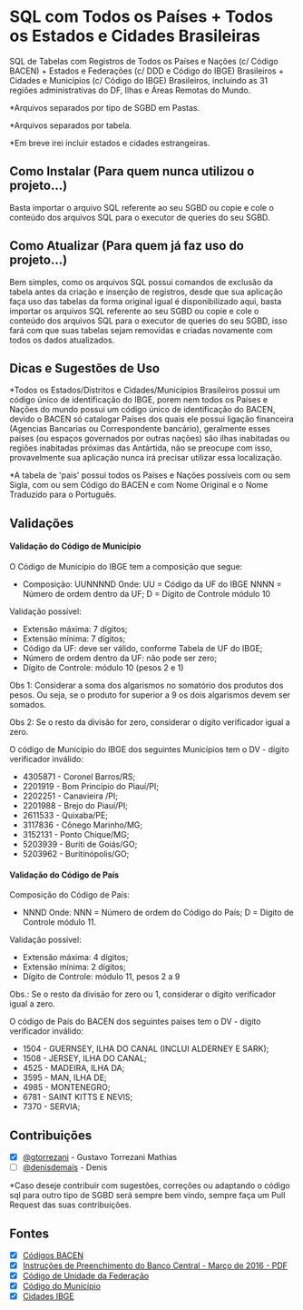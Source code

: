 # SQL com Todos os Países + Todos os Estados e Cidades Brasileiras
SQL de Tabelas com Registros de Todos os Países e Nações (c/ Código BACEN) + Estados e Federações (c/ DDD e Código do IBGE) Brasileiros + Cidades e Municípios (c/ Código do IBGE) Brasileiros, incluindo as 31 regiões administrativas do DF, Ilhas e Áreas Remotas do Mundo.

*Arquivos separados por tipo de SGBD em Pastas.

*Arquivos separados por tabela.

*Em breve irei incluir estados e cidades estrangeiras.

## Como Instalar (Para quem nunca utilizou o projeto...)

Basta importar o arquivo SQL referente ao seu SGBD ou copie e cole o conteúdo dos arquivos SQL para o executor de queries do seu SGBD.

## Como Atualizar (Para quem já faz uso do projeto...)

Bem simples, como os arquivos SQL possui comandos de exclusão da tabela antes da criação e inserção de registros, desde que sua aplicação faça uso das tabelas da forma original igual é disponibilizado aqui, basta importar os arquivos SQL referente ao seu SGBD ou copie e cole o conteúdo dos arquivos SQL para o executor de queries do seu SGBD, isso fará com que suas tabelas sejam removidas e criadas novamente com todos os dados atualizados.

## Dicas e Sugestões de Uso

*Todos os Estados/Distritos e Cidades/Municípios Brasileiros possui um código único de identificação do IBGE, porem nem todos os Países e Nações do mundo possui um código único de identificação do BACEN, devido o BACEN só catalogar Países dos quais ele possui ligação financeira (Agencias Bancarias ou Correspondente bancário), geralmente esses países (ou espaços governados por outras nações) são ilhas inabitadas ou regiões inabitadas próximas das Antártida, não se preocupe com isso, provavelmente sua aplicação nunca irá precisar utilizar essa localização. 

*A tabela de 'pais' possui todos os Países e Nações possíveis com ou sem Sigla, com ou sem Código do BACEN e com Nome Original e o Nome Traduzido para o Português.

## Validações

#### Validação do Código de Município

O Código de Município do IBGE tem a composição que segue:
- Composição: UUNNNND
Onde:
UU = Código da UF do IBGE
NNNN = Número de ordem dentro da UF;
D = Dígito de Controle módulo 10

Validação possível:
- Extensão máxima: 7 dígitos;
- Extensão mínima: 7 dígitos;
- Código da UF: deve ser válido, conforme Tabela de UF do IBGE;
- Número de ordem dentro da UF: não pode ser zero;
- Dígito de Controle: módulo 10 (pesos 2 e 1)

Obs 1: Considerar a soma dos algarismos no somatório dos produtos dos pesos. Ou seja, se o produto for superior a 9 os dois algarismos devem ser somados.

Obs 2: Se o resto da divisão for zero, considerar o dígito verificador igual a zero.

O código de Município do IBGE dos seguintes Municípios tem o DV - dígito verificador inválido:
- 4305871 - Coronel Barros/RS;
- 2201919 - Bom Princípio do Piauí/PI;
- 2202251 - Canavieira /PI;
- 2201988 - Brejo do Piauí/PI;
- 2611533 - Quixaba/PE;
- 3117836 - Cônego Marinho/MG;
- 3152131 - Ponto Chique/MG;
- 5203939 - Buriti de Goiás/GO;
- 5203962 - Buritinópolis/GO;

#### Validação do Código de País

Composição do Código de País:
- NNND
Onde:
NNN = Número de ordem do Código do País;
D = Dígito de Controle módulo 11.

Validação possível:
- Extensão máxima: 4 dígitos;
- Extensão mínima: 2 dígitos;
- Dígito de Controle: módulo 11, pesos 2 a 9

Obs.: Se o resto da divisão for zero ou 1, considerar o dígito verificador igual a zero.

O código de País do BACEN dos seguintes países tem o DV - dígito verificador inválido:
- 1504 - GUERNSEY, ILHA DO CANAL (INCLUI ALDERNEY E SARK);
- 1508 - JERSEY, ILHA DO CANAL;
- 4525 - MADEIRA, ILHA DA;
- 3595 - MAN, ILHA DE;
- 4985 - MONTENEGRO;
- 6781 - SAINT KITTS E NEVIS;
- 7370 - SERVIA;

## Contribuições

- [x] [@gtorrezani](https://github.com/gtorrezani) - Gustavo Torrezani Mathias
- [ ] [@denisdemais](https://github.com/denisdemais) - Denis

*Caso deseje contribuir com sugestões, correções ou adaptando o código sql para outro tipo de SGBD será sempre bem vindo, sempre faça um Pull Request das suas contribuições.

## Fontes 

- [x] [Códigos BACEN](http://www.bcb.gov.br/rex/Censo2000/port/manual/pais.asp?idpai=censo2000inf)
- [x] [Instruções de Preenchimento do Banco Central - Março de 2016 - PDF](http://www.bcb.gov.br/fis/pstaw10/DLO_2061_e_2071_instrucoesComplementares_ACP_v201603.pdf)
- [x] [Código de Unidade da Federação](http://www.ibge.gov.br/home/geociencias/areaterritorial/principal.shtm)
- [x] [Código do Município](http://www.ibge.gov.br/home/geociencias/areaterritorial/area.shtm)
- [x] [Cidades IBGE](http://www.cidades.ibge.gov.br/v3/cidades/home-cidades)